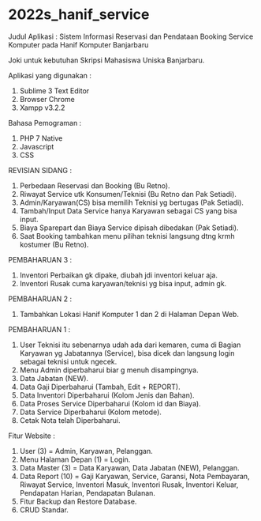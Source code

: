 # 2022s_hanif_service
Judul Aplikasi :  Sistem Informasi Reservasi dan Pendataan Booking Service Komputer pada Hanif Komputer Banjarbaru

Joki untuk kebutuhan Skripsi Mahasiswa Uniska Banjarbaru.

Aplikasi yang digunakan :
1. Sublime 3 Text Editor
2. Browser Chrome
3. Xampp v3.2.2

Bahasa Pemograman :
1. PHP 7 Native
2. Javascript
3. CSS

REVISIAN SIDANG :
1. Perbedaan Reservasi dan Booking (Bu Retno).
2. Riwayat Service utk Konsumen/Teknisi (Bu Retno dan Pak Setiadi).
3. Admin/Karyawan(CS) bisa memilih Teknisi yg bertugas (Pak Setiadi).
4. Tambah/Input Data Service hanya Karyawan sebagai CS yang bisa input.
5. Biaya Sparepart dan Biaya Service dipisah dibedakan (Pak Setiadi).
6. Saat Booking tambahkan menu pilihan teknisi langsung dtng krmh kostumer (Bu Retno).

PEMBAHARUAN 3 :
1. Inventori Perbaikan gk dipake, diubah jdi inventori keluar aja.
2. Inventori Rusak cuma karyawan/teknisi yg bisa input, admin gk.

PEMBAHARUAN 2 :
1. Tambahkan Lokasi Hanif Komputer 1 dan 2 di Halaman Depan Web.

PEMBAHARUAN 1 :
1. User Teknisi itu sebenarnya udah ada dari kemaren, cuma di Bagian Karyawan yg Jabatannya (Service), bisa dicek dan langsung login sebagai teknisi untuk ngecek.
2. Menu Admin diperbaharui biar g menuh disampingnya.
3. Data Jabatan (NEW).
4. Data Gaji Diperbaharui (Tambah, Edit + REPORT).
5. Data Inventori Diperbaharui (Kolom Jenis dan Bahan).
6. Data Proses Service Diperbaharui (Kolom id dan Biaya).
7. Data Service Diperbaharui (Kolom metode).
8. Cetak Nota telah Diperbaharui.

Fitur Website :
1. User (3) = Admin, Karyawan, Pelanggan.
2. Menu Halaman Depan (1) = Login.
3. Data Master (3) = Data Karyawan, Data Jabatan (NEW), Pelanggan.
4. Data Report (10) = Gaji Karyawan, Service, Garansi, Nota Pembayaran, Riwayat Service, Inventori Masuk, Inventori Rusak, Inventori Keluar, Pendapatan Harian, Pendapatan Bulanan.
5. Fitur Backup dan Restore Database.
6. CRUD Standar.